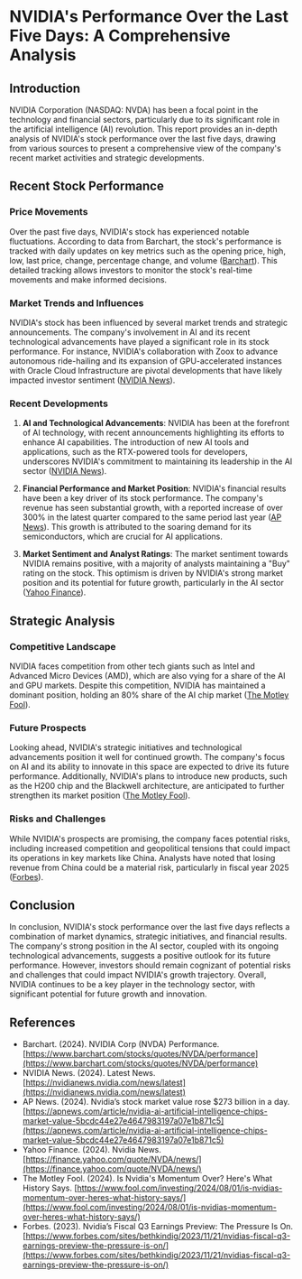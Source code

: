 # NVIDIA's Performance Over the Last Five Days: A Comprehensive Analysis

## Introduction

NVIDIA Corporation (NASDAQ: NVDA) has been a focal point in the technology and financial sectors, particularly due to its significant role in the artificial intelligence (AI) revolution. This report provides an in-depth analysis of NVIDIA's stock performance over the last five days, drawing from various sources to present a comprehensive view of the company's recent market activities and strategic developments.

## Recent Stock Performance

### Price Movements

Over the past five days, NVIDIA's stock has experienced notable fluctuations. According to data from Barchart, the stock's performance is tracked with daily updates on key metrics such as the opening price, high, low, last price, change, percentage change, and volume ([Barchart](https://www.barchart.com/stocks/quotes/NVDA/performance)). This detailed tracking allows investors to monitor the stock's real-time movements and make informed decisions.

### Market Trends and Influences

NVIDIA's stock has been influenced by several market trends and strategic announcements. The company's involvement in AI and its recent technological advancements have played a significant role in its stock performance. For instance, NVIDIA's collaboration with Zoox to advance autonomous ride-hailing and its expansion of GPU-accelerated instances with Oracle Cloud Infrastructure are pivotal developments that have likely impacted investor sentiment ([NVIDIA News](https://nvidianews.nvidia.com/news/latest)).

### Recent Developments

1. **AI and Technological Advancements**: NVIDIA has been at the forefront of AI technology, with recent announcements highlighting its efforts to enhance AI capabilities. The introduction of new AI tools and applications, such as the RTX-powered tools for developers, underscores NVIDIA's commitment to maintaining its leadership in the AI sector ([NVIDIA News](https://nvidianews.nvidia.com/news/latest)).

2. **Financial Performance and Market Position**: NVIDIA's financial results have been a key driver of its stock performance. The company's revenue has seen substantial growth, with a reported increase of over 300% in the latest quarter compared to the same period last year ([AP News](https://apnews.com/article/nvidia-ai-artificial-intelligence-chips-market-value-5bcdc44e27e4647983197a07e1b871c5)). This growth is attributed to the soaring demand for its semiconductors, which are crucial for AI applications.

3. **Market Sentiment and Analyst Ratings**: The market sentiment towards NVIDIA remains positive, with a majority of analysts maintaining a "Buy" rating on the stock. This optimism is driven by NVIDIA's strong market position and its potential for future growth, particularly in the AI sector ([Yahoo Finance](https://finance.yahoo.com/quote/NVDA/news/)).

## Strategic Analysis

### Competitive Landscape

NVIDIA faces competition from other tech giants such as Intel and Advanced Micro Devices (AMD), which are also vying for a share of the AI and GPU markets. Despite this competition, NVIDIA has maintained a dominant position, holding an 80% share of the AI chip market ([The Motley Fool](https://www.fool.com/investing/2024/05/24/2-big-nvidia-moves-may-signal-massive-growth/)).

### Future Prospects

Looking ahead, NVIDIA's strategic initiatives and technological advancements position it well for continued growth. The company's focus on AI and its ability to innovate in this space are expected to drive its future performance. Additionally, NVIDIA's plans to introduce new products, such as the H200 chip and the Blackwell architecture, are anticipated to further strengthen its market position ([The Motley Fool](https://www.fool.com/investing/2024/05/24/2-big-nvidia-moves-may-signal-massive-growth/)).

### Risks and Challenges

While NVIDIA's prospects are promising, the company faces potential risks, including increased competition and geopolitical tensions that could impact its operations in key markets like China. Analysts have noted that losing revenue from China could be a material risk, particularly in fiscal year 2025 ([Forbes](https://www.forbes.com/sites/bethkindig/2023/11/21/nvidias-fiscal-q3-earnings-preview-the-pressure-is-on/)).

## Conclusion

In conclusion, NVIDIA's stock performance over the last five days reflects a combination of market dynamics, strategic initiatives, and financial results. The company's strong position in the AI sector, coupled with its ongoing technological advancements, suggests a positive outlook for its future performance. However, investors should remain cognizant of potential risks and challenges that could impact NVIDIA's growth trajectory. Overall, NVIDIA continues to be a key player in the technology sector, with significant potential for future growth and innovation.

## References

- Barchart. (2024). NVIDIA Corp (NVDA) Performance. [https://www.barchart.com/stocks/quotes/NVDA/performance](https://www.barchart.com/stocks/quotes/NVDA/performance)
- NVIDIA News. (2024). Latest News. [https://nvidianews.nvidia.com/news/latest](https://nvidianews.nvidia.com/news/latest)
- AP News. (2024). Nvidia’s stock market value rose $273 billion in a day. [https://apnews.com/article/nvidia-ai-artificial-intelligence-chips-market-value-5bcdc44e27e4647983197a07e1b871c5](https://apnews.com/article/nvidia-ai-artificial-intelligence-chips-market-value-5bcdc44e27e4647983197a07e1b871c5)
- Yahoo Finance. (2024). Nvidia News. [https://finance.yahoo.com/quote/NVDA/news/](https://finance.yahoo.com/quote/NVDA/news/)
- The Motley Fool. (2024). Is Nvidia's Momentum Over? Here's What History Says. [https://www.fool.com/investing/2024/08/01/is-nvidias-momentum-over-heres-what-history-says/](https://www.fool.com/investing/2024/08/01/is-nvidias-momentum-over-heres-what-history-says/)
- Forbes. (2023). Nvidia’s Fiscal Q3 Earnings Preview: The Pressure Is On. [https://www.forbes.com/sites/bethkindig/2023/11/21/nvidias-fiscal-q3-earnings-preview-the-pressure-is-on/](https://www.forbes.com/sites/bethkindig/2023/11/21/nvidias-fiscal-q3-earnings-preview-the-pressure-is-on/)